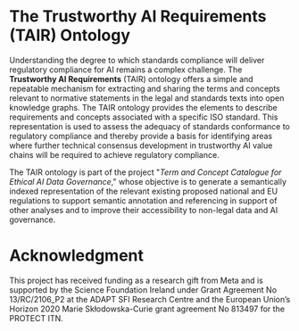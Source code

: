 # The Trustworthy AI Requirements (TAIR) Ontology

Understanding the degree to which standards compliance will deliver regulatory compliance for AI remains a complex challenge. The **Trustworthy AI Requirements** (TAIR) ontology offers a simple and repeatable mechanism for extracting and sharing the terms and concepts relevant to normative statements in the legal and standards texts into open knowledge graphs. The TAIR ontology provides the elements to describe requirements and concepts associated with a specific ISO standard. This representation is used to assess the adequacy of standards conformance to regulatory compliance and thereby provide a basis for identifying areas where further technical consensus development in trustworthy AI value chains will be required to achieve regulatory compliance.

The TAIR ontology is part of the project "*Term and Concept Catalogue for Ethical AI Data Governance*," whose objective is to generate a semantically indexed representation of the relevant existing proposed national and EU regulations to support semantic annotation and referencing in support of other analyses and to improve their accessibility to non-legal data and AI governance.

# Acknowledgment

This project has received funding as a research gift from Meta and is supported by the Science Foundation Ireland under Grant Agreement No 13/RC/2106_P2 at the ADAPT SFI Research Centre and the European Union’s Horizon 2020 Marie Skłodowska-Curie grant agreement No 813497 for the PROTECT ITN.
